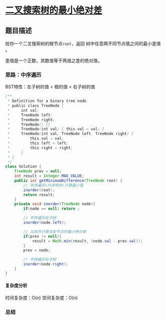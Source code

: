 # [二叉搜索树的最小绝对差](二叉搜索树的最小绝对差"[题目地址](https://leetcode.cn/problems/minimum-absolute-difference-in-bst/description/)")

## 题目描述
给你一个二叉搜索树的根节点`root`，返回 树中任意两不同节点值之间的最小差值 。

差值是一个正数，其数值等于两值之差的绝对值。


### 思路：中序遍历
BST特性：左子树的值 < 根的值 < 右子树的值


```java
/**
 * Definition for a binary tree node.
 * public class TreeNode {
 *     int val;
 *     TreeNode left;
 *     TreeNode right;
 *     TreeNode() {}
 *     TreeNode(int val) { this.val = val; }
 *     TreeNode(int val, TreeNode left, TreeNode right) {
 *         this.val = val;
 *         this.left = left;
 *         this.right = right;
 *     }
 * }
 */
class Solution {
    TreeNode prev = null;
    int result = Integer.MAX_VALUE;
    public int getMinimumDifference(TreeNode root) {
        // 中序遍历+升序特性+计算最小值
        inorder(root);
        return result;
    }
    private void inorder(TreeNode node){
        if(node == null) return ;

        // 中序遍历左子树
        inorder(node.left);

        // 比较并计算当前节点的最小绝对差
        if(prev != null){
            result = Math.min(result, (node.val - prev.val));
        }
        prev = node;

        // 中序遍历右子树
        inorder(node.right);
    }
}
```

#### 复杂度分析
时间复杂度：O(n)
空间复杂度：O(n)

### 总结
